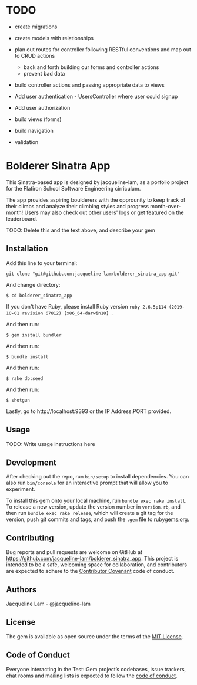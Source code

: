 # TODO
* create migrations
* create models with relationships
* plan out routes for controller following RESTful conventions and map out to CRUD actions
  - back and forth building our forms and controller actions
  - prevent bad data
* build controller actions and passing appropriate data to views
* Add user authentication - UsersController where user could signup
* Add user authorization
* build views (forms)
* build navigation

* validation

# Bolderer Sinatra App
This Sinatra-based app is designed by jacqueline-lam, as a porfolio project for the Flatiron School Software Engineering cirriculum.

The app provides aspiring boulderers with the opprounity to keep track of their climbs and analyze their climbing styles and progress month-over-month! Users may also check out other users' logs or get featured on the leaderboard.

<!-- Welcome to your new gem! In this directory, you'll find the files you need to be able to package up your Ruby library into a gem. Put your Ruby code in the file `lib/test/gem`. To experiment with that code, run `bin/console` for an interactive prompt. -->

TODO: Delete this and the text above, and describe your gem

## Installation

Add this line to your terminal:

```
git clone "git@github.com:jacqueline-lam/bolderer_sinatra_app.git"
```

And change directory:

    $ cd bolderer_sinatra_app

If you don't have Ruby, please install Ruby version `ruby 2.6.5p114 (2019-10-01 revision 67812) [x86_64-darwin18]
`.

And then run:

    $ gem install bundler

And then run:

    $ bundle install

And then run:

    $ rake db:seed

And then run:

    $ shotgun

Lastly, go to http://localhost:9393 or the IP Address:PORT provided.

## Usage

TODO: Write usage instructions here

## Development

After checking out the repo, run `bin/setup` to install dependencies. You can also run `bin/console` for an interactive prompt that will allow you to experiment.

To install this gem onto your local machine, run `bundle exec rake install`. To release a new version, update the version number in `version.rb`, and then run `bundle exec rake release`, which will create a git tag for the version, push git commits and tags, and push the `.gem` file to [rubygems.org](https://rubygems.org).

## Contributing

Bug reports and pull requests are welcome on GitHub at https://github.com/jacqueline-lam/bolderer_sinatra_app. This project is intended to be a safe, welcoming space for collaboration, and contributors are expected to adhere to the [Contributor Covenant](http://contributor-covenant.org) code of conduct.

## Authors
Jacqueline Lam - @jacqueline-lam

## License

The gem is available as open source under the terms of the [MIT License](https://opensource.org/licenses/MIT).

## Code of Conduct

Everyone interacting in the Test::Gem project’s codebases, issue trackers, chat rooms and mailing lists is expected to follow the [code of conduct](https://github.com/jacqueline-lam/bolderer_sinatra_app/blob/master/CODE_OF_CONDUCT.md).
